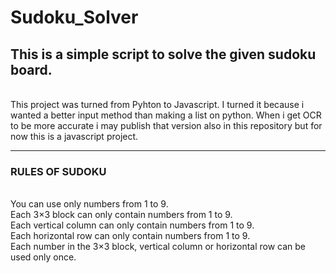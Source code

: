 # Sudoku_Solver


## This is a simple script to solve the given sudoku board. 
<br>
This project was turned from Pyhton to Javascript. I turned it because i wanted a better input method than making a list on python. When i get OCR to be more accurate i may publish that version also in this repository but for now this is a javascript project.
<hr>

### RULES OF SUDOKU 
<br>
You can use only numbers from 1 to 9.<br>
Each 3×3 block can only contain numbers from 1 to 9.<br>
Each vertical column can only contain numbers from 1 to 9.<br>
Each horizontal row can only contain numbers from 1 to 9.<br>
Each number in the 3×3 block, vertical column or horizontal row can be used only once.
